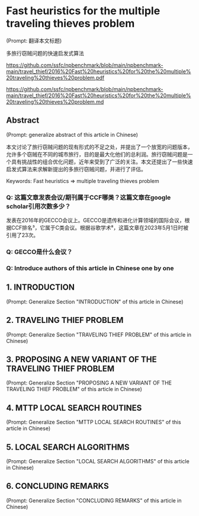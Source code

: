# Fast heuristics for the multiple traveling thieves problem

(Prompt: 翻译本文标题)

多旅行窃贼问题的快速启发式算法

https://github.com/ssfc/npbenchmark/blob/main/npbenchmark-main/travel_thief/2016%20Fast%20heuristics%20for%20the%20multiple%20traveling%20thieves%20problem.pdf

https://github.com/ssfc/npbenchmark/blob/main/npbenchmark-main/travel_thief/2016%20Fast%20heuristics%20for%20the%20multiple%20traveling%20thieves%20problem.md

## Abstract

(Prompt: generalize abstract of this article in Chinese)

本文讨论了旅行窃贼问题的现有形式的不足之处，并提出了一个放宽的问题版本，允许多个窃贼在不同的城市旅行，目的是最大化他们的总利润。旅行窃贼问题是一个具有挑战性的组合优化问题，近年来受到了广泛的关注。本文还提出了一些快速启发式算法来求解新提出的多旅行窃贼问题，并进行了评估。

Keywords: Fast heuristics => multiple traveling thieves problem

### Q: 这篇文章发表会议/期刊属于CCF哪类？这篇文章在google scholar引用次数多少？

发表在2016年的GECCO会议上。GECCO是遗传和进化计算领域的国际会议，根据CCF排名³，它属于C类会议。根据谷歌学术⁸，这篇文章在2023年5月1日时被引用了23次。

### Q: GECCO是什么会议？

### Q: Introduce authors of this article in Chinese one by one

## 1. INTRODUCTION

(Prompt: Generalize Section "INTRODUCTION" of this article in Chinese)

## 2. TRAVELING THIEF PROBLEM

(Prompt: Generalize Section "TRAVELING THIEF PROBLEM" of this article in Chinese)

## 3. PROPOSING A NEW VARIANT OF THE TRAVELING THIEF PROBLEM

(Prompt: Generalize Section "PROPOSING A NEW VARIANT OF THE TRAVELING THIEF PROBLEM" of this article in Chinese)

## 4. MTTP LOCAL SEARCH ROUTINES

(Prompt: Generalize Section "MTTP LOCAL SEARCH ROUTINES" of this article in Chinese)

## 5. LOCAL SEARCH ALGORITHMS

(Prompt: Generalize Section "LOCAL SEARCH ALGORITHMS" of this article in Chinese)

## 6. CONCLUDING REMARKS

(Prompt: Generalize Section "CONCLUDING REMARKS" of this article in Chinese)